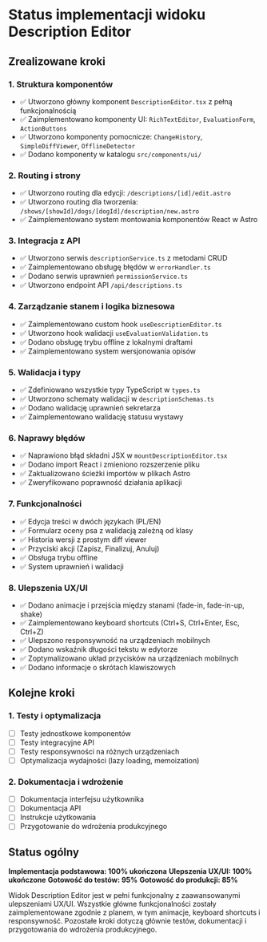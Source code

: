 # Status implementacji widoku Description Editor

## Zrealizowane kroki

### 1. Struktura komponentów
- ✅ Utworzono główny komponent `DescriptionEditor.tsx` z pełną funkcjonalnością
- ✅ Zaimplementowano komponenty UI: `RichTextEditor`, `EvaluationForm`, `ActionButtons`
- ✅ Utworzono komponenty pomocnicze: `ChangeHistory`, `SimpleDiffViewer`, `OfflineDetector`
- ✅ Dodano komponenty w katalogu `src/components/ui/`

### 2. Routing i strony
- ✅ Utworzono routing dla edycji: `/descriptions/[id]/edit.astro`
- ✅ Utworzono routing dla tworzenia: `/shows/[showId]/dogs/[dogId]/description/new.astro`
- ✅ Zaimplementowano system montowania komponentów React w Astro

### 3. Integracja z API
- ✅ Utworzono serwis `descriptionService.ts` z metodami CRUD
- ✅ Zaimplementowano obsługę błędów w `errorHandler.ts`
- ✅ Dodano serwis uprawnień `permissionService.ts`
- ✅ Utworzono endpoint API `/api/descriptions.ts`

### 4. Zarządzanie stanem i logika biznesowa
- ✅ Zaimplementowano custom hook `useDescriptionEditor.ts`
- ✅ Utworzono hook walidacji `useEvaluationValidation.ts`
- ✅ Dodano obsługę trybu offline z lokalnymi draftami
- ✅ Zaimplementowano system wersjonowania opisów

### 5. Walidacja i typy
- ✅ Zdefiniowano wszystkie typy TypeScript w `types.ts`
- ✅ Utworzono schematy walidacji w `descriptionSchemas.ts`
- ✅ Dodano walidację uprawnień sekretarza
- ✅ Zaimplementowano walidację statusu wystawy

### 6. Naprawy błędów
- ✅ Naprawiono błąd składni JSX w `mountDescriptionEditor.tsx`
- ✅ Dodano import React i zmieniono rozszerzenie pliku
- ✅ Zaktualizowano ścieżki importów w plikach Astro
- ✅ Zweryfikowano poprawność działania aplikacji

### 7. Funkcjonalności
- ✅ Edycja treści w dwóch językach (PL/EN)
- ✅ Formularz oceny psa z walidacją zależną od klasy
- ✅ Historia wersji z prostym diff viewer
- ✅ Przyciski akcji (Zapisz, Finalizuj, Anuluj)
- ✅ Obsługa trybu offline
- ✅ System uprawnień i walidacji

### 8. Ulepszenia UX/UI
- ✅ Dodano animacje i przejścia między stanami (fade-in, fade-in-up, shake)
- ✅ Zaimplementowano keyboard shortcuts (Ctrl+S, Ctrl+Enter, Esc, Ctrl+Z)
- ✅ Ulepszono responsywność na urządzeniach mobilnych
- ✅ Dodano wskaźnik długości tekstu w edytorze
- ✅ Zoptymalizowano układ przycisków na urządzeniach mobilnych
- ✅ Dodano informacje o skrótach klawiszowych

## Kolejne kroki

### 1. Testy i optymalizacja
- [ ] Testy jednostkowe komponentów
- [ ] Testy integracyjne API
- [ ] Testy responsywności na różnych urządzeniach
- [ ] Optymalizacja wydajności (lazy loading, memoization)

### 2. Dokumentacja i wdrożenie
- [ ] Dokumentacja interfejsu użytkownika
- [ ] Dokumentacja API
- [ ] Instrukcje użytkowania
- [ ] Przygotowanie do wdrożenia produkcyjnego

## Status ogólny
**Implementacja podstawowa: 100% ukończona**
**Ulepszenia UX/UI: 100% ukończone**
**Gotowość do testów: 95%**
**Gotowość do produkcji: 85%**

Widok Description Editor jest w pełni funkcjonalny z zaawansowanymi ulepszeniami UX/UI. Wszystkie główne funkcjonalności zostały zaimplementowane zgodnie z planem, w tym animacje, keyboard shortcuts i responsywność. Pozostałe kroki dotyczą głównie testów, dokumentacji i przygotowania do wdrożenia produkcyjnego. 
